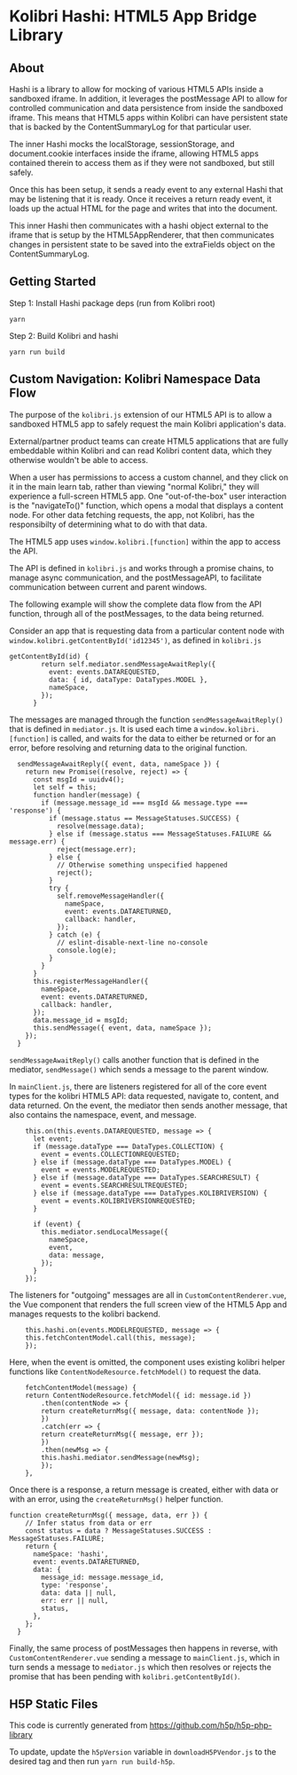 Kolibri Hashi: HTML5 App Bridge Library
========================================

About
-----

Hashi is a library to allow for mocking of various HTML5 APIs inside a sandboxed iframe. In addition, it leverages the postMessage API to allow for controlled communication and data persistence from inside the sandboxed iframe. This means that HTML5 apps within Kolibri can have persistent state that is backed by the ContentSummaryLog for that particular user.

The inner Hashi mocks the localStorage, sessionStorage, and document.cookie interfaces inside the iframe, allowing HTML5 apps contained therein to access them as if they were not sandboxed, but still safely.

Once this has been setup, it sends a ready event to any external Hashi that may be listening that it is ready. Once it receives a return ready event, it loads up the actual HTML for the page and writes that into the document.

This inner Hashi then communicates with a hashi object external to the iframe that is setup by the HTML5AppRenderer, that then communicates changes in persistent state to be saved into the extraFields object on the ContentSummaryLog.

Getting Started
----------------

Step 1: Install Hashi package deps (run from Kolibri root)

`yarn`

Step 2: Build Kolibri and hashi

`yarn run build`

Custom Navigation: Kolibri Namespace Data Flow
-----------------------------------------------

The purpose of the ``kolibri.js`` extension of our HTML5 API is to allow a sandboxed HTML5 app to safely request the main Kolibri application's data.

External/partner product teams can create HTML5 applications that are fully embeddable within Kolibri and can read Kolibri content data, which they otherwise wouldn't be able to access.

When a user has permissions to access a custom channel, and they click on it in the main learn tab, rather than viewing "normal Kolibri," they will experience a full-screen HTML5 app. One "out-of-the-box" user interaction is the "navigateTo()" function, which opens  a modal that displays a content node. For other data fetching requests, the app, not Kolibri, has the responsibilty of determining what to do with that data.

The HTML5 app uses ``window.kolibri.[function]`` within the app to access the API.

The API is defined in `kolibri.js` and works through a promise chains, to manage async communication, and the postMessageAPI, to facilitate communication between current and parent windows.

The following example will show the complete data flow from the API function, through all of the postMessages, to the data being returned.

Consider an app that is requesting data from a particular content node with
`window.kolibri.getContentById('id12345')`, as defined in `kolibri.js`

```
getContentById(id) {
        return self.mediator.sendMessageAwaitReply({
          event: events.DATAREQUESTED,
          data: { id, dataType: DataTypes.MODEL },
          nameSpace,
        });
      }
```

The messages are managed through the function `sendMessageAwaitReply()` that is defined in `mediator.js`. It is used each time a ``window.kolibri.[function]`` is called, and waits for the data to either be returned or for an error, before resolving and returning data to the original function.

```
  sendMessageAwaitReply({ event, data, nameSpace }) {
    return new Promise((resolve, reject) => {
      const msgId = uuidv4();
      let self = this;
      function handler(message) {
        if (message.message_id === msgId && message.type === 'response') {
          if (message.status == MessageStatuses.SUCCESS) {
            resolve(message.data);
          } else if (message.status === MessageStatuses.FAILURE && message.err) {
            reject(message.err);
          } else {
            // Otherwise something unspecified happened
            reject();
          }
          try {
            self.removeMessageHandler({
              nameSpace,
              event: events.DATARETURNED,
              callback: handler,
            });
          } catch (e) {
            // eslint-disable-next-line no-console
            console.log(e);
          }
        }
      }
      this.registerMessageHandler({
        nameSpace,
        event: events.DATARETURNED,
        callback: handler,
      });
      data.message_id = msgId;
      this.sendMessage({ event, data, nameSpace });
    });
  }
```

`sendMessageAwaitReply()` calls another function that is defined in the mediator, `sendMessage()` which sends a message to the parent window.



In `mainClient.js`, there are listeners registered for all of the core event types for the kolibri HTML5 API: data requested, navigate to, content, and data returned. On the event, the mediator then sends another message, that also contains the namespace, event, and message.

```
    this.on(this.events.DATAREQUESTED, message => {
      let event;
      if (message.dataType === DataTypes.COLLECTION) {
        event = events.COLLECTIONREQUESTED;
      } else if (message.dataType === DataTypes.MODEL) {
        event = events.MODELREQUESTED;
      } else if (message.dataType === DataTypes.SEARCHRESULT) {
        event = events.SEARCHRESULTREQUESTED;
      } else if (message.dataType === DataTypes.KOLIBRIVERSION) {
        event = events.KOLIBRIVERSIONREQUESTED;
      }

      if (event) {
        this.mediator.sendLocalMessage({
          nameSpace,
          event,
          data: message,
        });
      }
    });
```

The listeners for "outgoing" messages are all in `CustomContentRenderer.vue`, the Vue component that renders the full screen view of the HTML5 App and manages requests to the kolibri backend.

```
    this.hashi.on(events.MODELREQUESTED, message => {
    this.fetchContentModel.call(this, message);
    });
```

Here, when the event is omitted, the component uses existing kolibri helper functions like `ContentNodeResource.fetchModel()` to request the data.

```
    fetchContentModel(message) {
    return ContentNodeResource.fetchModel({ id: message.id })
        .then(contentNode => {
        return createReturnMsg({ message, data: contentNode });
        })
        .catch(err => {
        return createReturnMsg({ message, err });
        })
        .then(newMsg => {
        this.hashi.mediator.sendMessage(newMsg);
        });
    },
```

Once there is a response, a return message is created, either with data or with an error, using the `createReturnMsg()` helper function.

```
function createReturnMsg({ message, data, err }) {
    // Infer status from data or err
    const status = data ? MessageStatuses.SUCCESS : MessageStatuses.FAILURE;
    return {
      nameSpace: 'hashi',
      event: events.DATARETURNED,
      data: {
        message_id: message.message_id,
        type: 'response',
        data: data || null,
        err: err || null,
        status,
      },
    };
  }
```

Finally, the same process of postMessages then happens in reverse, with `CustomContentRenderer.vue` sending a message to `mainClient.js`, which in turn sends a message to `mediator.js` which then resolves or rejects the promise that has been pending with `kolibri.getContentById()`.

H5P Static Files
----------------

This code is currently generated from https://github.com/h5p/h5p-php-library

To update, update the `h5pVersion` variable in `downloadH5PVendor.js` to the desired tag and then run `yarn run build-h5p`.
